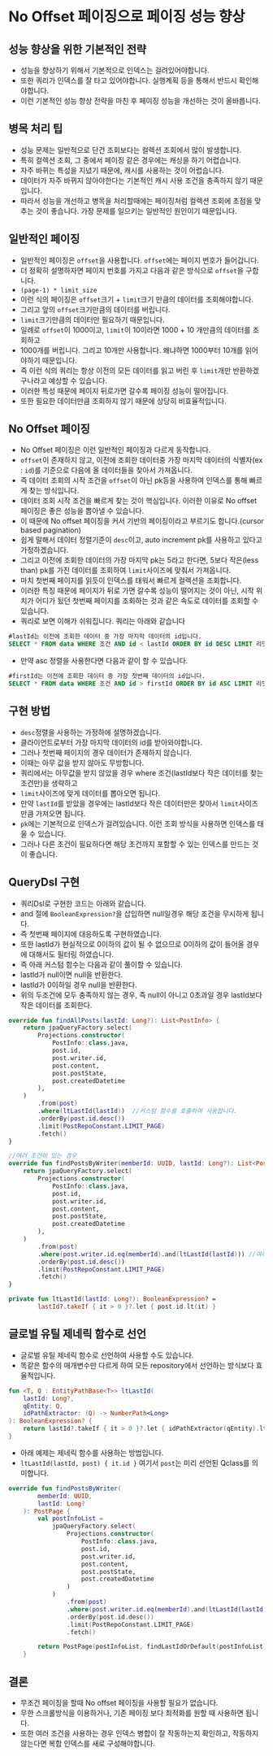 # No Offset 페이징으로 페이징 성능 향상

## 성능 향상을 위한 기본적인 전략
* 성능을 향상하기 위해서 기본적으로 인덱스는 걸려있어야합니다.
* 또한 쿼리가 인덱스를 잘 타고 있어야합니다. 실행계획 등을 통해서 반드시 확인해야합니다.
* 이런 기본적인 성능 향상 전략을 마친 후 페이징 성능을 개선하는 것이 올바릅니다.

## 병목 처리 팁
* 성능 문제는 일반적으로 단건 조회보다는 컬렉션 조회에서 많이 발생합니다.
* 특히 컬렉션 조회, 그 중에서 페이징 같은 경우에는 캐싱을 하기 어렵습니다.
* 자주 바뀌는 특성을 지녔기 때문에, 캐시를 사용하는 것이 어렵습니다.
* 데이터가 자주 바뀌지 않아야한다는 기본적인 캐시 사용 조건을 충족하지 않기 때문입니다.
* 따라서 성능을 개선하고 병목을 처리할때에는 페이징처럼 컬렉션 조회에 초점을 맞추는 것이 좋습니다. 가장 문제를 일으키는 일반적인 원인이기 때문입니다.

## 일반적인 페이징
* 일반적인 페이징은 `offset`을 사용합니다. `offset`에는 페이지 번호가 들어갑니다.
* 더 정확히 설명하자면 페이지 번호를 가지고 다음과 같은 방식으로 `offset`을 구합니다.
* `(page-1) * limit_size`
* 이런 식의 페이징은 `offset`크기 + `limit`크기 만큼의 데이터를 조회해야합니다.
* 그리고 앞의 `offset`크기만큼의 데이터를 버립니다.
* `limit`크기만큼의 데이터만 필요하기 때문입니다.
* 일례로 `offset`이 1000이고, `limit`이 10이라면 1000 + 10 개만큼의 데이터를 조회하고
* 1000개를 버립니다. 그리고 10개만 사용합니다. 왜냐하면 1000부터 10개를 읽어야하기 때문입니다.
* 즉 이런 식의 쿼리는 항상 이전의 모든 데이터를 읽고 버린 후 `limit`개만 반환하겠구나라고 예상할 수 있습니다.
* 이러한 특성 때문에 페이지 뒤로가면 갈수록 페이징 성능이 떨어집니다.
* 또한 필요한 데이터만큼 조회하지 않기 때문에 상당히 비효율적입니다.

## No Offset 페이징
* No Offset 페이징은 이런 일반적인 페이징과 다르게 동작합니다.
* `offset`이 존재하지 않고, 이전에 조회한 데이터중 가장 마지막 데이터의 식별자(ex : `id`)를 기준으로 다음에 올 데이터들을 찾아서 가져옵니다.
* 즉 데이터 조회의 시작 조건을 `offset`이 아닌 pk등을 사용하여 인덱스를 통해 빠르게 찾는 방식입니다.
* 데이터 조회 시작 조건을 빠르게 찾는 것이 핵심입니다. 이러한 이유로 No offset 페이징은 좋은 성능을 뽑아낼 수 있습니다.
* 이 때문에 No offset 페이징을 커서 기반의 페이징이라고 부르기도 합니다.(cursor based pagination)
* 쉽게 말해서 데이터 정렬기준이 `desc`이고, auto increment pk를 사용하고 있다고 가정하겠습니다.
* 그리고 이전에 조회한 데이터의 가장 마지막 pk는 5라고 한다면, 5보다 작은(less than) pk를 가진 데이터를 조회하여 `limit`사이즈에 맞춰서 가져옵니다.
* 마치 첫번째 페이지를 읽듯이 인덱스를 태워서 빠르게 컬렉션을 조회합니다.
* 이러한 특징 때문에 페이지가 뒤로 가면 갈수록 성능이 떨어지는 것이 아닌, 시작 위치가 어디가 됬던 첫번째 페이지를 조회하는 것과 같은 속도로 데이터를 조회할 수 있습니다.
* 쿼리로 보면 이해가 쉬워집니다. 쿼리는 아래와 같습니다
```sql
#lastId는 이전에 조회한 데이터 중 가장 마지막 데이터의 id입니다.
SELECT * FROM data WHERE 조건 AND id < lastId ORDER BY id DESC LIMIT 리밋사이즈
```
* 만약 asc 정렬을 사용한다면 다음과 같이 할 수 있습니다.
```sql
#firstId는 이전에 조회한 데이터 중 가장 첫번째 데이터의 id입니다.
SELECT * FROM data WHERE 조건 AND id > firstId ORDER BY id ASC LIMIT 리밋사이즈
```

## 구현 방법
* `desc`정렬을 사용하는 가정하에 설명하겠습니다.
* 클라이언트로부터 가장 마지막 데이터의 id를 받아와야합니다.
* 그러나 첫번째 페이지의 경우 데이터가 존재하지 않습니다.
* 이때는 아무 값을 받지 않아도 무방합니다.
* 쿼리에서는 아무값을 받지 않았을 경우 where 조건(lastId보다 작은 데이터를 찾는 조건만)을 생략하고
* `limit`사이즈에 맞게 데이터를 뽑아오면 됩니다.
* 만약 `lastId`를 받았을 경우에는 lastId보다 작은 데이터만은 찾아서 `limit`사이즈 만큼 가져오면 됩니다.
* `pk`에는 기본적으로 인덱스가 걸려있습니다. 이런 조회 방식을 사용하면 인덱스를 태울 수 있습니다.
* 그러나 다른 조건이 필요하다면 해당 조건까지 포함할 수 있는 인덱스를 만드는 것이 좋습니다.

## QueryDsl 구현
* 쿼리Dsl로 구현한 코드는 아래와 같습니다.
* and 절에 `BooleanExpression?`을 삽입하면 null일경우 해당 조건을 무시하게 됩니다.
* 즉 첫번째 페이지에 대응하도록 구현하였습니다.
* 또한 lastId가 현실적으로 0이하의 값이 될 수 없으므로 0이하의 값이 들어올 경우에 대해서도 필터링 하였습니다.
* 즉 아래 커스텀 함수는 다음과 같이 풀이할 수 있습니다.
* lastId가 null이면 null을 반환한다.
* lastId가 0이하일 경우 null을 반환한다.
* 위의 두조건에 모두 충족하지 않는 경우, 즉 null이 아니고 0초과일 경우 lastId보다 작은 데이터를 조회한다.
```kotlin
override fun findAllPosts(lastId: Long?): List<PostInfo> {
    return jpaQueryFactory.select(
        Projections.constructor(
            PostInfo::class.java,
            post.id,
            post.writer.id,
            post.content,
            post.postState,
            post.createdDatetime
        ),
    )
        .from(post)
        .where(ltLastId(lastId))  //커스텀 함수를 호출하여 사용합니다.
        .orderBy(post.id.desc())
        .limit(PostRepoConstant.LIMIT_PAGE)
        .fetch()
}

//여러 조건이 있는 경우
override fun findPostsByWriter(memberId: UUID, lastId: Long?): List<PostInfo> {
    return jpaQueryFactory.select(
        Projections.constructor(
            PostInfo::class.java,
            post.id,
            post.writer.id,
            post.content,
            post.postState,
            post.createdDatetime
        ),
    )
        .from(post)
        .where(post.writer.id.eq(memberId).and(ltLastId(lastId))) //여러 조건이 있는 경우 마지막에 배치하였습니다.
        .orderBy(post.id.desc())
        .limit(PostRepoConstant.LIMIT_PAGE)
        .fetch()
}

private fun ltLastId(lastId: Long?): BooleanExpression? =
        lastId?.takeIf { it > 0 }?.let { post.id.lt(it) }
```

## 글로벌 유틸 제네릭 함수로 선언
* 글로벌 유틸 제네릭 함수로 선언하여 사용할 수도 있습니다.
* 똑같은 함수의 매개변수만 다르게 하여 모든 repository에서 선언하는 방식보다 효율적입니다.
```kotlin
fun <T, Q : EntityPathBase<T>> ltLastId(
    lastId: Long?,
    qEntity: Q,
    idPathExtractor: (Q) -> NumberPath<Long>
): BooleanExpression? {
    return lastId?.takeIf { it > 0 }?.let { idPathExtractor(qEntity).lt(it) }
}
```
* 아래 예제는 제네릭 함수를 사용하는 방법입니다.
* `ltLastId(lastId, post) { it.id }` 여기서 `post`는 미리 선언된 Qclass를 의미합니다.
```kotlin
override fun findPostsByWriter(
        memberId: UUID,
        lastId: Long?
    ): PostPage {
        val postInfoList =
            jpaQueryFactory.select(
                Projections.constructor(
                    PostInfo::class.java,
                    post.id,
                    post.writer.id,
                    post.content,
                    post.postState,
                    post.createdDatetime
                )
            )
                .from(post)
                .where(post.writer.id.eq(memberId).and(ltLastId(lastId, post) { it.id }))
                .orderBy(post.id.desc())
                .limit(PostRepoConstant.LIMIT_PAGE)
                .fetch()

        return PostPage(postInfoList, findLastIdOrDefault(postInfoList) { it.id })
    }
```


## 결론
* 무조건 페이징을 할때 No offset 페이징을 사용할 필요가 없습니다.
* 무한 스크롤방식을 이용하거나, 기존 페이징 보다 최적화를 원할 때 사용하면 됩니다.
* 또한 여러 조건을 사용하는 경우 인덱스 병합이 잘 작동하는지 확인하고, 작동하지 않는다면 복합 인덱스를 새로 구성해야합니다.
